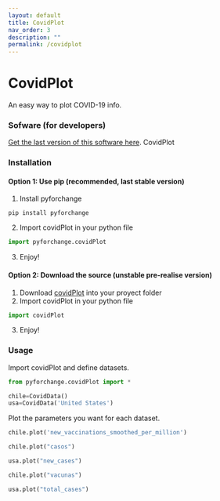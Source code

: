 ```yaml
---
layout: default
title: CovidPlot
nav_order: 3
description: ""
permalink: /covidplot
---
```



# CovidPlot
An easy way to plot COVID-19 info.

### Sofware (for developers)

[Get the last version of this software here](https://github.com/PythonForChange/CovidPlot/blob/main/covidPlot.py).
CovidPlot

### Installation
#### Option 1: Use pip (recommended, last stable version)
1. Install pyforchange
```
pip install pyforchange
```
2. Import covidPlot in your python file
```python
import pyforchange.covidPlot
```
3. Enjoy!

#### Option 2: Download the source (unstable pre-realise version)
1. Download [covidPlot](covidPlot.py) into your proyect folder
2. Import covidPlot in your python file
```python
import covidPlot
```
3. Enjoy!

### Usage
Import covidPlot and define datasets.
```python
from pyforchange.covidPlot import *

chile=CovidData()
usa=CovidData('United States')
```

Plot the parameters you want for each dataset.
```python
chile.plot('new_vaccinations_smoothed_per_million')

chile.plot("casos")

usa.plot("new_cases")

chile.plot("vacunas")

usa.plot("total_cases")
```
